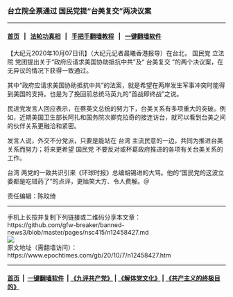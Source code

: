 ### 台立院全票通过 国民党提“台美复交”两决议案
------------------------

#### [首页](https://github.com/gfw-breaker/banned-news3/blob/master/README.md) &nbsp;&nbsp;|&nbsp;&nbsp; [法轮功真相](https://github.com/begood0513/basic/blob/master/README.md)  &nbsp;&nbsp;|&nbsp;&nbsp; [手把手翻墙教程](https://github.com/gfw-breaker/guides/wiki)  &nbsp;&nbsp;|&nbsp;&nbsp; [一键翻墙软件](https://github.com/gfw-breaker/nogfw/blob/master/README.md)  



<div><p>
 【大纪元2020年10月07日讯】（大纪元记者晨曦香港报导）在台北，
 <ok href="https://www.epochtimes.com/gb/tag/%E5%9B%BD%E6%B0%91%E5%85%9A.html">
  国民党
 </ok>
 <ok href="https://www.epochtimes.com/gb/tag/%E7%AB%8B%E6%B3%95%E9%99%A2.html">
  立法院
 </ok>
 党团提出关于“政府应请求美国协助抵抗中共”及“
 <ok href="https://www.epochtimes.com/gb/tag/%E5%8F%B0%E7%BE%8E%E5%A4%8D%E4%BA%A4.html">
  台美复交
 </ok>
 ”的两个决议案，在无异议的情况下获得一致通过。
</p>
<p>
 其中“政府应请求美国协助抵抗中共”的法案，就是希望在两岸发生军事冲突时能得到美国的支持。也是为了挽回前总统马英九的“首战即终战”之说。
</p>
<p>
 民进党发言人回应表示，在蔡英文总统的努力下，台美关系有多项重大的突破。例如，近期美国卫生部长阿扎和国务院次卿克拉奇的接连访台，就可以看到台美之间的伙伴关系更融洽和紧密。
</p>
<p>
 发言人说，外交不分党派，只要是能站在
 <ok href="https://www.epochtimes.com/gb/tag/%E5%8F%B0%E6%B9%BE.html">
  台湾
 </ok>
 主流民意的一边，共同为推进台美关系而努力；将来更希望
 <ok href="https://www.epochtimes.com/gb/tag/%E5%9B%BD%E6%B0%91%E5%85%9A.html">
  国民党
 </ok>
 不要反对或杯葛政府推进的各项有关台美关系的工作。
</p>
<p>
 <ok href="https://www.epochtimes.com/gb/tag/%E5%8F%B0%E6%B9%BE.html">
  台湾
 </ok>
 两党的一致共识引来《环球时报》总编胡锡进的大骂。他的“国民党的这波立委都是吃错药了”的点评，更贻笑大方、令人费解。＠
</p>
<p>
 责任编辑：陈玟绮
</p>
</div>
<hr/>
手机上长按并复制下列链接或二维码分享本文章：<br/>
https://github.com/gfw-breaker/banned-news3/blob/master/pages/nsc415/n12458427.md <br/>
<a href='https://github.com/gfw-breaker/banned-news3/blob/master/pages/nsc415/n12458427.md'><img src='https://github.com/gfw-breaker/banned-news3/blob/master/pages/nsc415/n12458427.md.png'/></a> <br/>
原文地址（需翻墙访问）：https://www.epochtimes.com/gb/20/10/7/n12458427.htm


------------------------
#### [首页](https://github.com/gfw-breaker/banned-news3/blob/master/README.md) &nbsp;|&nbsp; [一键翻墙软件](https://github.com/gfw-breaker/nogfw/blob/master/README.md) &nbsp;| [《九评共产党》](https://github.com/gfw-breaker/9ping.md/blob/master/README.md#九评之一评共产党是什么) | [《解体党文化》](https://github.com/gfw-breaker/jtdwh.md/blob/master/README.md) | [《共产主义的终极目的》](https://github.com/gfw-breaker/gczydzjmd.md/blob/master/README.md)


<img src='http://gfw-breaker.win/banned-news3/pages/nsc415/n12458427.md' width='0px' height='0px'/>